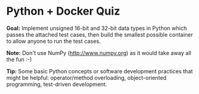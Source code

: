 Python + Docker Quiz
====================

**Goal:** Implement unsigned 16-bit and 32-bit data types in Python which passes the attached test cases, then build the smallest possible container to allow anyone to run the test cases.

**Note:** Don't use NumPy (http://www.numpy.org) as it would take away all the fun :-)

**Tip:** Some basic Python concepts or software development practices that might be helpful: operator/method overloading, object-oriented programming, test-driven development.
